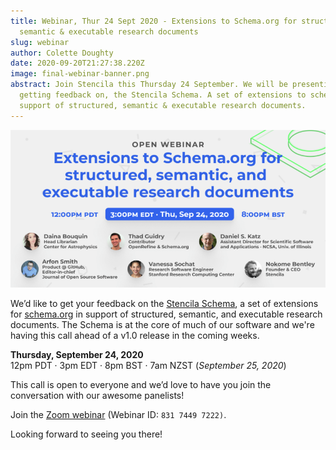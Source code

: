 ```yaml
---
title: Webinar, Thur 24 Sept 2020 - Extensions to Schema.org for structured,
  semantic & executable research documents
slug: webinar
author: Colette Doughty
date: 2020-09-20T21:27:38.220Z
image: final-webinar-banner.png
abstract: Join Stencila this Thursday 24 September. We will be presenting, and
  getting feedback on, the Stencila Schema. A set of extensions to schema.org in
  support of structured, semantic & executable research documents.
---
```

![Webinar: Extensions to Schema.org for structured, semantic & executable research documents](final-webinar-banner.png)

We’d like to get your feedback on the [Stencila Schema](https://stencila.intercom-clicks.com/via/e?ob=eege3L1TVsgHwx71fLee7Fzl68nhkkmANnFzNIZb4xeItv%2Bu%2FYuqZIwRNiq1TUDV&h=cf3bde05b187d2c6d640acd89ebbaf5095338d0b-y554dhej_12267800003451&l=aaec0c25b8a714dfdfb6efc513579bb1d5171d91-4552252), a set of extensions for [schema.org](https://stencila.intercom-clicks.com/via/e?ob=eAAAUdPcjTr28qS4PRGJNiF7a3URjZaEbHqTRm2a8SE%3D&h=5cf163ae4e8bc218e4f227c2785b78fe421008dc-y554dhej_12267800003451&l=6ad7b13a93dbc6258bcf8dd1237d9cb2ab4b3fce-4552253) in support of structured, semantic, and executable research documents. The Schema is at the core of much of our software and we're having this call ahead of a v1.0 release in the coming weeks.

**Thursday, September 24, 2020**\
12pm PDT · 3pm EDT · 8pm BST · 7am NZST (*September 25, 2020*)

This call is open to everyone and we’d love to have you join the conversation with our awesome panelists!

Join the [Zoom webinar](https://us02web.zoom.us/j/83174497222?pwd=R0F3ZDlTWDZZNHgvcG1lOUVhRi9pZz09) (Webinar ID: `831 7449 7222)`.

Looking forward to seeing you there!